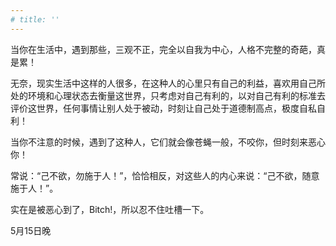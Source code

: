 ```yaml
---
# title: ''
---
```

 
当你在生活中，遇到那些，三观不正，完全以自我为中心，人格不完整的奇葩，真是累！  

无奈，现实生活中这样的人很多，在这种人的心里只有自己的利益，喜欢用自己所处的环境和心理状态去衡量这世界，只考虑对自己有利的，以对自己有利的标准去评价这世界，任何事情让别人处于被动，时刻让自己处于道德制高点，极度自私自利！  

当你不注意的时候，遇到了这种人，它们就会像苍蝇一般，不咬你，但时刻来恶心你！  


常说：“己不欲，勿施于人！”，恰恰相反，对这些人的内心来说：“己不欲，随意施于人！”。  

实在是被恶心到了，Bitch!，所以忍不住吐槽一下。

5月15日晚
